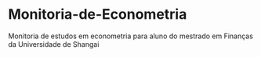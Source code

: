 # Monitoria-de-Econometria
Monitoria de estudos em econometria para aluno do mestrado em Finanças da Universidade de Shangai
